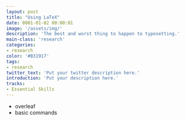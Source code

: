 ```yaml
---
layout: post
title: "Using LaTeX"
date: 0001-01-02 00:00:01
image: '/assets/img/'
description: 'The best and worst thing to happen to typesetting.'
main-class: 'research'
categories: 
- research
color: '#B31917'
tags:
- research
twitter_text: 'Put your twitter description here.'
introduction: 'Put your description here.'
tracks:
- Essential Skills
---
```


* overleaf
* basic commands
